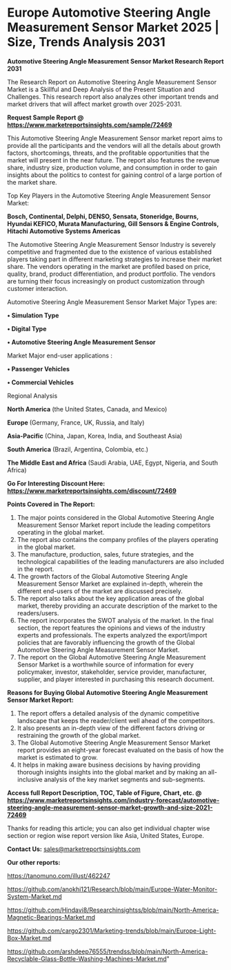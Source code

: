 # Europe Automotive Steering Angle Measurement Sensor Market 2025 | Size, Trends Analysis 2031

<strong>Automotive Steering Angle Measurement Sensor Market Research Report 2031</strong>

The Research Report on Automotive Steering Angle Measurement Sensor Market is a Skillful and Deep Analysis of the Present Situation and Challenges. This research report also analyzes other important trends and market drivers that will affect market growth over 2025-2031.

<strong>Request Sample Report @ <a href=https://www.marketreportsinsights.com/sample/72469>https://www.marketreportsinsights.com/sample/72469</a></strong>

This Automotive Steering Angle Measurement Sensor market report aims to provide all the participants and the vendors will all the details about growth factors, shortcomings, threats, and the profitable opportunities that the market will present in the near future. The report also features the revenue share, industry size, production volume, and consumption in order to gain insights about the politics to contest for gaining control of a large portion of the market share.

Top Key Players in the Automotive Steering Angle Measurement Sensor Market:

<strong>Bosch, Continental, Delphi, DENSO, Sensata, Stoneridge, Bourns, Hyundai KEFICO, Murata Manufacturing, Gill Sensors & Engine Controls, Hitachi Automotive Systems Americas</strong>

The Automotive Steering Angle Measurement Sensor Industry is severely competitive and fragmented due to the existence of various established players taking part in different marketing strategies to increase their market share. The vendors operating in the market are profiled based on price, quality, brand, product differentiation, and product portfolio. The vendors are turning their focus increasingly on product customization through customer interaction.

Automotive Steering Angle Measurement Sensor Market Major Types are:

<strong>• Simulation Type

• Digital Type

• Automotive Steering Angle Measurement Sensor</strong>

Market Major end-user applications :

<strong>• Passenger Vehicles

• Commercial Vehicles</strong>

Regional Analysis

</u><strong><b>North America</b></strong> (the United States, Canada, and Mexico)

<strong><b>Europe </b></strong>(Germany, France, UK, Russia, and Italy)

<strong><b>Asia-Pacific</b></strong> (China, Japan, Korea, India, and Southeast Asia)

<strong><b>South America</b></strong> (Brazil, Argentina, Colombia, etc.)

<strong><b>The Middle East and Africa</b></strong> (Saudi Arabia, UAE, Egypt, Nigeria, and South Africa)

<strong>Go For Interesting Discount Here: <a href=https://www.marketreportsinsights.com/discount/72469>https://www.marketreportsinsights.com/discount/72469</a></strong>

<strong>Points Covered in The Report:</strong>
<ol>
  <li>The major points considered in the Global Automotive Steering Angle Measurement Sensor Market report include the leading competitors operating in the global market.</li>
  <li>The report also contains the company profiles of the players operating in the global market.</li>
  <li>The manufacture, production, sales, future strategies, and the technological capabilities of the leading manufacturers are also included in the report.</li>
  <li>The growth factors of the Global Automotive Steering Angle Measurement Sensor Market are explained in-depth, wherein the different end-users of the market are discussed precisely.</li>
  <li>The report also talks about the key application areas of the global market, thereby providing an accurate description of the market to the readers/users.</li>
  <li>The report incorporates the SWOT analysis of the market. In the final section, the report features the opinions and views of the industry experts and professionals. The experts analyzed the export/import policies that are favorably influencing the growth of the Global Automotive Steering Angle Measurement Sensor Market.</li>
  <li>The report on the Global Automotive Steering Angle Measurement Sensor Market is a worthwhile source of information for every policymaker, investor, stakeholder, service provider, manufacturer, supplier, and player interested in purchasing this research document.</li>
</ol>
<strong>Reasons for Buying Global Automotive Steering Angle Measurement Sensor Market Report:</strong>

<ol>
  <li>The report offers a detailed analysis of the dynamic competitive landscape that keeps the reader/client well ahead of the competitors.</li>
  <li>It also presents an in-depth view of the different factors driving or restraining the growth of the global market.</li>
  <li>The Global Automotive Steering Angle Measurement Sensor Market report provides an eight-year forecast evaluated on the basis of how the market is estimated to grow.</li>
  <li>It helps in making aware business decisions by having providing thorough insights insights into the global market and by making an all-inclusive analysis of the key market segments and sub-segments.</li>
</ol>
<strong>Access full Report Description, TOC, Table of Figure, Chart, etc. @ <a href=https://www.marketreportsinsights.com/industry-forecast/automotive-steering-angle-measurement-sensor-market-growth-and-size-2021-72469>https://www.marketreportsinsights.com/industry-forecast/automotive-steering-angle-measurement-sensor-market-growth-and-size-2021-72469</a></strong>


Thanks for reading this article; you can also get individual chapter wise section or region wise report version like Asia, United States, Europe.

<strong>Contact Us:</strong>
sales@marketreportsinsights.com

<strong>Our other reports:</strong>

<a href=https://tanomuno.com/illust/462247>https://tanomuno.com/illust/462247</a>

<a href=https://github.com/anokhi121/Research/blob/main/Europe-Water-Monitor-System-Market.md>https://github.com/anokhi121/Research/blob/main/Europe-Water-Monitor-System-Market.md</a>

<a href=https://github.com/Hindavi8/Researchinsightss/blob/main/North-America-Magnetic-Bearings-Market.md>https://github.com/Hindavi8/Researchinsightss/blob/main/North-America-Magnetic-Bearings-Market.md</a>

<a href=https://github.com/cargo2301/Marketing-trends/blob/main/Europe-Light-Box-Market.md>https://github.com/cargo2301/Marketing-trends/blob/main/Europe-Light-Box-Market.md</a>

<a href=https://github.com/arshdeep76555/trendss/blob/main/North-America-Recyclable-Glass-Bottle-Washing-Machines-Market.md>https://github.com/arshdeep76555/trendss/blob/main/North-America-Recyclable-Glass-Bottle-Washing-Machines-Market.md</a>"
